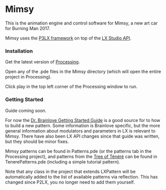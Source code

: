 # Mimsy

This is the animation engine and control software for Mimsy, a new art car for Burning Man 2017.

Mimsy uses the [P3LX framework](https://github.com/heronarts/P3LX) on top of the [LX Studio API](http://lx.studio/api/).



### Installation

Get the latest version of [Processing](https://processing.org/download/).

Open any of the .pde files in the Mimsy directory (which will open the entire project in Processing). 

Click play in the top left corner of the Processing window to run.


### Getting Started

Guide coming soon.

For now the [Dr. Brainlove Getting Started Guide](https://docs.google.com/document/d/18d5SU2r_8FKYEVFae_0DPVjqmHLNQnuAChl41CwmQTM/edit) is a good source for to how to build a new pattern. Some information is Brainlove specific, but the more general information about modulators and parameters in LX is relevant to Mimsy. There have also been LX API changes since that guide was written, but they should be minor fixes.

Mimsy patterns can be found in Patterns.pde (or the patterns tab in the Processing project), and patterns from the [Tree of Ténéré](https://github.com/treeoftenere/Tenere) can be found in TenerePatterns.pde (including a simple tutorial pattern). 

Note that any class in the project that extends LXPattern will be automatically added to the list of available patterns via reflection. This has changed since P2LX, you no longer need to add them yourself.